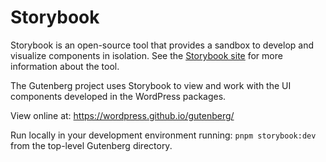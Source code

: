 # Storybook

Storybook is an open-source tool that provides a sandbox to develop and visualize components in isolation. See the [Storybook site](https://storybook.js.org/) for more information about the tool.

The Gutenberg project uses Storybook to view and work with the UI components developed in the WordPress packages.

View online at: https://wordpress.github.io/gutenberg/

Run locally in your development environment running: `pnpm storybook:dev` from the top-level Gutenberg directory.
